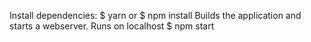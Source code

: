 Install dependencies:
$ yarn or  $ npm install
Builds the application and starts a webserver. Runs on localhost
$ npm start
